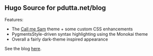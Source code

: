 ## Hugo Source for pdutta.net/blog

Features:

* The [Call me Sam](https://themes.gohugo.io/hugo-theme-sam/) theme + some custom CSS enhancements
* PygmentsStyle-driven syntax highlighting using the Monokai theme
* Overall a fairly dark-theme inspired appearance

See the blog [here](https://pdutta.net/blog/).
